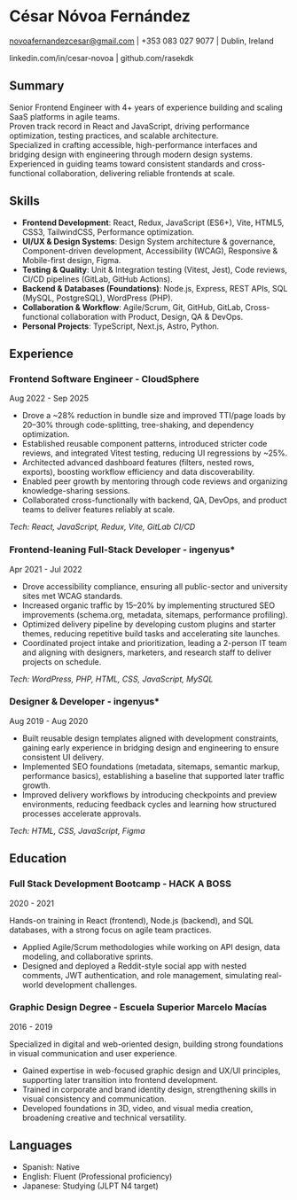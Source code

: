 # César Nóvoa Fernández

novoafernandezcesar@gmail.com | +353 083 027 9077 | Dublin, Ireland

linkedin.com/in/cesar-novoa | github.com/rasekdk

## Summary

Senior Frontend Engineer with 4+ years of experience building and scaling SaaS platforms in agile teams.  
Proven track record in React and JavaScript, driving performance optimization, testing practices, and scalable architecture.  
Specialized in crafting accessible, high-performance interfaces and bridging design with engineering through modern design systems.  
Experienced in guiding teams toward consistent standards and cross-functional collaboration, delivering reliable frontends at scale.

## Skills

- **Frontend Development**: React, Redux, JavaScript (ES6+), Vite, HTML5, CSS3, TailwindCSS, Performance optimization.
- **UI/UX & Design Systems**: Design System architecture & governance, Component-driven development, Accessibility (WCAG), Responsive & Mobile-first design, Figma.
- **Testing & Quality**: Unit & Integration testing (Vitest, Jest), Code reviews, CI/CD pipelines (GitLab, GitHub Actions).
- **Backend & Databases (Foundations)**: Node.js, Express, REST APIs, SQL (MySQL, PostgreSQL), WordPress (PHP).
- **Collaboration & Workflow**: Agile/Scrum, Git, GitHub, GitLab, Cross-functional collaboration with Product, Design, QA & DevOps.
- **Personal Projects**: TypeScript, Next.js, Astro, Python.

## Experience

### Frontend Software Engineer - CloudSphere

Aug 2022 - Sep 2025

- Drove a ~28% reduction in bundle size and improved TTI/page loads by 20–30% through code-splitting, tree-shaking, and dependency optimization.
- Established reusable component patterns, introduced stricter code reviews, and integrated Vitest testing, reducing UI regressions by ~25%.
- Architected advanced dashboard features (filters, nested rows, exports), boosting workflow efficiency and data discoverability.
- Enabled peer growth by mentoring through code reviews and organizing knowledge-sharing sessions.
- Collaborated cross-functionally with backend, QA, DevOps, and product teams to deliver features reliably at scale.

_Tech: React, JavaScript, Redux, Vite, GitLab CI/CD_

### Frontend-leaning Full-Stack Developer - ingenyus\*

Apr 2021 - Jul 2022

- Drove accessibility compliance, ensuring all public-sector and university sites met WCAG standards.
- Increased organic traffic by 15–20% by implementing structured SEO improvements (schema.org, metadata, sitemaps, performance profiling).
- Optimized delivery pipeline by developing custom plugins and starter themes, reducing repetitive build tasks and accelerating site launches.
- Coordinated project intake and prioritization, leading a 2-person IT team and aligning with designers, marketers, and research staff to deliver projects on schedule.

_Tech: WordPress, PHP, HTML, CSS, JavaScript, MySQL_

### Designer & Developer - ingenyus\*

Aug 2019 - Aug 2020

- Built reusable design templates aligned with development constraints, gaining early experience in bridging design and engineering to ensure consistent UI delivery.
- Implemented SEO foundations (metadata, sitemaps, semantic markup, performance basics), establishing a baseline that supported later traffic growth.
- Improved delivery workflows by introducing checkpoints and preview environments, reducing feedback cycles and learning how structured processes accelerate approvals.

_Tech: HTML, CSS, JavaScript, Figma_

## Education

### Full Stack Development Bootcamp - HACK A BOSS

2020 - 2021

Hands-on training in React (frontend), Node.js (backend), and SQL databases, with a strong focus on agile team practices.

- Applied Agile/Scrum methodologies while working on API design, data modeling, and collaborative sprints.
- Designed and deployed a Reddit-style social app with nested comments, JWT authentication, and role management, simulating real-world development challenges.

### Graphic Design Degree - Escuela Superior Marcelo Macías

2016 - 2019

Specialized in digital and web-oriented design, building strong foundations in visual communication and user experience.

- Gained expertise in web-focused graphic design and UX/UI principles, supporting later transition into frontend development.
- Trained in corporate and brand identity design, strengthening skills in visual consistency and communication.
- Developed foundations in 3D, video, and visual media creation, broadening creative and technical versatility.

## Languages

- Spanish: Native
- English: Fluent (Professional proficiency)
- Japanese: Studying (JLPT N4 target)
